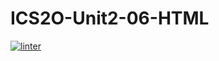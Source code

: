 # ICS2O-Unit2-06-HTML
[![linter](https://github.com/Alice-Qiao/ICS2O-Unit2-06-HTML/workflows/linter/badge.svg)](https://github.com/marketplace/actions/super-linter)
